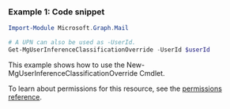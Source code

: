 ### Example 1: Code snippet

```powershellImport-Module Microsoft.Graph.Mail

# A UPN can also be used as -UserId.
Get-MgUserInferenceClassificationOverride -UserId $userId
```
This example shows how to use the New-MgUserInferenceClassificationOverride Cmdlet.
To learn about permissions for this resource, see the [permissions reference](/graph/permissions-reference).

